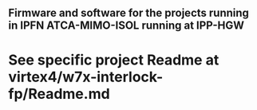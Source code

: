 ## Firmware and software for the projects running in IPFN ATCA-MIMO-ISOL running at IPP-HGW 

# See specific project Readme at  virtex4/w7x-interlock-fp/Readme.md

